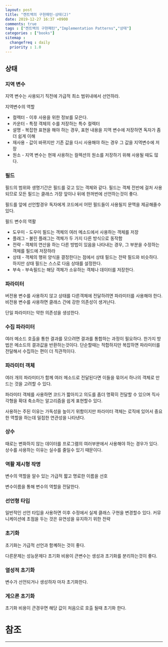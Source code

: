 ```yaml
---
layout: post
title: "켄트백의 구현패턴-상태(2)"
date: 2019-12-27 16:37 +0900
comments: true
tags : ["켄트백의 구현패턴","Implementation Patterns","상태"]
categories : ["books"]
sitemap :
  changefreq : daily
  priority : 1.0
---
```


## 상태

### 지역 변수

지역 변수는 사용되기 직전에 가급적 최소 범위내에서 선언하라.

지역변수의 역할

* 컬렉터 - 이후 사용을 위한 정보를 모은다.
* 카운터 - 특정 객체의 수를 저장하는 특수 컬렉터
* 설명 - 복잡한 표현을 해야 하는 경우, 표현 내용을 지역 변수에 저장하면 독자가 좀더 쉽게 이해
* 재사용 - 값이 바뀌지만 기존 값을 다시 사용해야 하는 경우 그 값을 지역변수에 저장
* 원소 - 지역 변수는 현재 사용하는 컬렉션의 원소를 저장하기 위해 사용될 때도 많다.

### 필드

필드의 범위와 생명기간은 필드를 갖고 있는 객체와 같다. 필드는 객체 전반에 걸처 사용되므로 모든 필드는 클래스 가장 앞이나 뒤에 한꺼번에 선언하는것이 좋다.

필드를 앞에 선언할경우 독자에게 코드에서 어떤 필드들이 사용될지 문맥을 제공해줄수 있다.

필드 변수의 역활

* 도우미 - 도우미 필드는 객체의 여러 메소드에서 사용하는 객체를 저장
* 플래그 - 불린 플래그는 객체가 두 가지 다른 방식으로 동작함
* 전략 - 객체의 연산을 하는 다른 방법이 있음을 나타내는 경우, 그 부분을 수정하는 객체를 필드에 저장하라
* 상태 - 객체의 행위 양식을 결정한다는 점에서 상태 필드는 전략 필드와 비슷하다. 하지만 상태 필드는 스스로 다음 상태를 설정한다.
* 부속 - 부속필드는 해당 객체가 소유하는 객체나 데이터를 저장한다.

### 파라미터

버전용 변수를 사용하지 않고 상태를 다른객체에 전달하려면 파라미터를 사용해야 한다. 비전용 변수를 사용하면 클래스 간에 
강한 의존성이 생겨난다.

단일 파라미터는 약한 의존성을 생성한다.

### 수집 파라미터

여러 메소드 호출을 통한 결과를 모으려면 결과를 통합하는 과정이 필요하다.
한가지 방법은 메소드의 결과값을 반환하는것이다. 단순할때는 적합하지만 복잡하면 파라미터를 전달해서 수집하는 편이 더 직관적이다.

### 파라미터 객체

여러 개의 파라미터가 함께 여러 메소드로 전달된다면 이들을 묶어서 하나의 객체로 만드는 것을 고려할 수 있다.

파라미터 객체를 사용하면 코드가 짧아지고 의도를 좀더 명확히 전달할 수 있으며 직사각형을 확대 축소하는 알고리즘을 쉽게 표현할수 있다.

사용하는 주된 이유는 가독성을 높이기 위함이지만 파라미터 객체는 로직에 있어서 중요한 역할을 하는데 밀접한 연관성을 나타낸다.

### 상수

때로는 변화하지 않는 데이터를 프로그램의 여러부분에서 사용해야 하는 경우가 있다. 상수를 사용하는 이유는 실수를 줄일수 있기 때문이다.

### 역활 제시형 작명

변수의 역할을 알수 있는 가급적 짧고 명료한 이름을 선호

변수이름을 통해 변수의 역할을 전달한다.

### 선언형 타입

일반적인 선언 타입을 사용하면 이후 수정에서 실제 클래스 구현을 변경할수 있다. 커뮤니케이션에 초점을 두는 것은 유연성을 유지하기 위한 전략

### 초기화

초기화는 가급적 선언과 함꼐하는 것이 좋다.

다른문제는 성능문제다 초기화 비용이 큰변수는 생성과 초기화를 분리하는것이 좋다.

### 열성적 초기화

변수가 선언되거나 생성하자 마자 초기화한다.

### 게으른 초기화

초기화 비용이 큰경우면 해당 값이 처음으로 호출 될때 초기화 한다.




# 참조
-----


